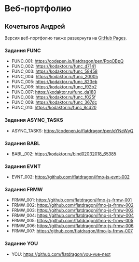 # Веб-портфолио
## Кочетыгов Андрей
Версия веб-портфолио также развернута на [GitHub Pages](https://flatdragon.github.io/ifmo-js-protfolio/).

### Задания FUNC
* FUNC_001: https://codepen.io/flatdragon/pen/PoqOBpQ
* FUNC_002: https://kodaktor.ru/func_d7141
* FUNC_003: https://kodaktor.ru/func_58458
* FUNC_004: https://kodaktor.ru/func_20005
* FUNC_005: https://kodaktor.ru/func_823eb
* FUNC_006: https://kodaktor.ru/func_f92b2
* FUNC_007: https://kodaktor.ru/func_da180
* FUNC_008: https://kodaktor.ru/func_f025f
* FUNC_009: https://kodaktor.ru/func_367dc
* FUNC_010: https://kodaktor.ru/func_8cd20

### Задания ASYNC_TASKS
* ASYNC_TASKS: https://codepen.io/flatdragon/pen/eYNeWyQ

### Задания BABL
* BABL_002: https://kodaktor.ru/bind02032018_65385

### Задания EVNT
* EVNT_002: https://github.com/flatdragon/ifmo-js-evnt-002

### Задания FRMW
* FRMW_001: https://github.com/flatdragon/ifmo-js-frmw-001
* FRMW_002: https://github.com/flatdragon/ifmo-js-frmw-002
* FRMW_003: https://github.com/flatdragon/ifmo-js-frmw-003
* FRMW_004: https://github.com/flatdragon/ifmo-js-frmw-004
* FRMW_005: https://github.com/flatdragon/ifmo-js-frmw-005
* FRMW_006: https://github.com/flatdragon/ifmo-js-frmw-006
* FRMW_007: https://github.com/flatdragon/ifmo-js-frmw-007

### Задание YOU
* YOU: https://github.com/flatdragon/you-vue-next